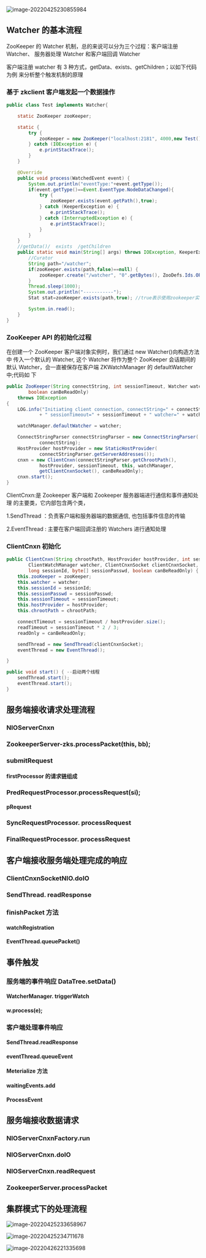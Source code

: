 ![image-20220425230855984](https://gitee.com/forge-logic/images-lib/raw/master/img/image-20220425230855984.png)

## Watcher 的基本流程

ZooKeeper 的 Watcher 机制，总的来说可以分为三个过程：客户端注册 Watcher、 服务器处理 Watcher 和客户端回调 Watcher 

客户端注册 watcher 有 3 种方式，getData、exists、getChildren；以如下代码为例 来分析整个触发机制的原理

### 基于 zkclient 客户端发起一个数据操作

```java
public class Test implements Watcher{

    static ZooKeeper zooKeeper;

    static {
        try {
            zooKeeper = new ZooKeeper("localhost:2181", 4000,new Test());
        } catch (IOException e) {
            e.printStackTrace();
        }
    }

    @Override
    public void process(WatchedEvent event) {
        System.out.println("eventType:"+event.getType());
        if(event.getType()==Event.EventType.NodeDataChanged){
            try {
                zooKeeper.exists(event.getPath(),true);
            } catch (KeeperException e) {
                e.printStackTrace();
            } catch (InterruptedException e) {
                e.printStackTrace();
            }
        }
    }
    //getData()/  exists  /getChildren
    public static void main(String[] args) throws IOException, KeeperException, InterruptedException {
        //Curator
        String path="/watcher";
        if(zooKeeper.exists(path,false)==null) {
            zooKeeper.create("/watcher", "0".getBytes(), ZooDefs.Ids.OPEN_ACL_UNSAFE, CreateMode.PERSISTENT);
        }
        Thread.sleep(1000);
        System.out.println("-----------");
        Stat stat=zooKeeper.exists(path,true); //true表示使用zookeeper实例中配置的watcher

        System.in.read();
    }
}
```



### ZooKeeper API 的初始化过程

在创建一个 ZooKeeper 客户端对象实例时，我们通过 new Watcher()向构造方法中 传入一个默认的 Watcher, 这个 Watcher 将作为整个 ZooKeeper 会话期间的默认 Watcher，会一直被保存在客户端 ZKWatchManager 的 defaultWatcher 中;代码如 下

```java
public ZooKeeper(String connectString, int sessionTimeout, Watcher watcher,
        boolean canBeReadOnly)
    throws IOException
{
    LOG.info("Initiating client connection, connectString=" + connectString
            + " sessionTimeout=" + sessionTimeout + " watcher=" + watcher);

    watchManager.defaultWatcher = watcher;

    ConnectStringParser connectStringParser = new ConnectStringParser(
            connectString);
    HostProvider hostProvider = new StaticHostProvider(
            connectStringParser.getServerAddresses());
    cnxn = new ClientCnxn(connectStringParser.getChrootPath(),
            hostProvider, sessionTimeout, this, watchManager,
            getClientCnxnSocket(), canBeReadOnly);
    cnxn.start();
}
```

ClientCnxn:是 Zookeeper 客户端和 Zookeeper 服务器端进行通信和事件通知处理 的主要类，它内部包含两个类， 

1.SendThread ：负责客户端和服务器端的数据通信, 也包括事件信息的传输 

2.EventThread : 主要在客户端回调注册的 Watchers 进行通知处理

### ClientCnxn 初始化

```java
public ClientCnxn(String chrootPath, HostProvider hostProvider, int sessionTimeout, ZooKeeper zooKeeper,
        ClientWatchManager watcher, ClientCnxnSocket clientCnxnSocket,
        long sessionId, byte[] sessionPasswd, boolean canBeReadOnly) {
    this.zooKeeper = zooKeeper;
    this.watcher = watcher;
    this.sessionId = sessionId;
    this.sessionPasswd = sessionPasswd;
    this.sessionTimeout = sessionTimeout;
    this.hostProvider = hostProvider;
    this.chrootPath = chrootPath;

    connectTimeout = sessionTimeout / hostProvider.size();
    readTimeout = sessionTimeout * 2 / 3;
    readOnly = canBeReadOnly;

    sendThread = new SendThread(clientCnxnSocket);
    eventThread = new EventThread();

}

public void start() { --启动两个线程
 	sendThread.start();
 	eventThread.start();
}

```

## 服务端接收请求处理流程

### NIOServerCnxn

### ZookeeperServer-zks.processPacket(this, bb);

### submitRequest

#### firstProcessor 的请求链组成

### PredRequestProcessor.processRequest(si);

#### pRequest

### SyncRequestProcessor. processRequest

### FinalRequestProcessor. processRequest

## 客户端接收服务端处理完成的响应

### ClientCnxnSocketNIO.doIO

### SendThread. readResponse

### finishPacket 方法

#### watchRegistration

#### EventThread.queuePacket()

## 事件触发

### 服务端的事件响应 DataTree.setData()

#### WatcherManager. triggerWatch

#### w.process(e);

### 客户端处理事件响应

#### SendThread.readResponse

#### eventThread.queueEvent

#### Meterialize 方法

#### waitingEvents.add

#### ProcessEvent

## 服务端接收数据请求

### NIOServerCnxnFactory.run

### NIOServerCnxn.doIO

### NIOServerCnxn.readRequest

### ZookeeperServer.processPacket

## 集群模式下的处理流程

![image-20220425233658967](https://gitee.com/forge-logic/images-lib/raw/master/img/image-20220425233658967.png)

![image-20220425234711678](https://gitee.com/forge-logic/images-lib/raw/master/img/image-20220425234711678.png)

![image-20220426221335698](https://gitee.com/forge-logic/images-lib/raw/master/img/image-20220426221335698.png)